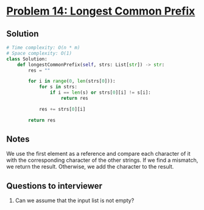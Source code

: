 # [Problem 14: Longest Common Prefix](https://leetcode.com/problems/longest-common-prefix/)

## Solution

```py
# Time complexity: O(n * m)
# Space complexity: O(1)
class Solution:
    def longestCommonPrefix(self, strs: List[str]) -> str:
        res = ""

        for i in range(0, len(strs[0])):
            for s in strs:
                if i == len(s) or strs[0][i] != s[i]:
                    return res

            res += strs[0][i]

        return res
```

## Notes

We use the first element as a reference and compare each character of it with the corresponding character of the other strings. If we find a mismatch, we return the result. Otherwise, we add the character to the result.

## Questions to interviewer

1. Can we assume that the input list is not empty?
